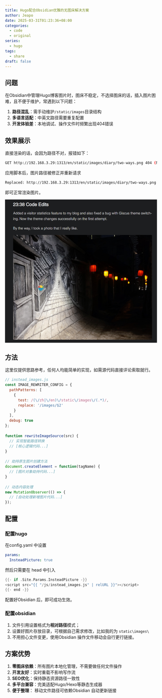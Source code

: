 ```yaml
---
title: Hugo配合Obsidian优雅的无图床解决方案
author: Jeapo
date: 2025-03-31T01:23:36+08:00
categories:
  - code
  - original
series:
  - hugo
tags:
  - share
draft: false
---
```


## 问题

在Obsidian中管理Hugo博客图片时，图床不稳定，不选择图床的话，插入图片困难，且不便于维护，常遇到以下问题：

1. **路径混乱**：需手动维护`/static/images`目录结构
2. **多语言适配**：中英文路径需要重复配置
3. **开发体验差**：本地调试、操作文件时频繁出现404错误

## 效果展示

直接渲染的话，会因为路径不对，报错如下：

```bash
GET http://192.168.3.29:1313/en/static/images/diary/two-ways.png 404 (Not Found)
```

应用脚本后，图片路径被修正并重新请求

```bash
Replaced: http://192.168.3.29:1313/en/static/images/diary/two-ways.png -> http://192.168.3.29:1313/images/diary/two-ways.png
```

即可正常渲染图片。

![](../../../../static/images/note/截图示例.png)

## 方法

这里仅提供思路参考，任何人均能简单的实现，如需源代码直接评论索取就行。

```js
// instead_images.js
const IMAGE_REWRITER_CONFIG = {
  pathPatterns: [
    {
      test: /(\/zh|\/en)\/static\/images\/(.*)/,
      replace: '/images/$2'
    }
  ],
  debug: true
};

function rewriteImageSource(src) {
  // 实现智能路径转换
  // [核心逻辑代码...]
}

// 劫持原生图片创建方法
document.createElement = function(tagName) {
  // [图片对象劫持代码...]
}

// 动态内容处理
new MutationObserver(() => {
  // [自动处理新增图片代码...]
});
```

## 配置

### 配置hugo

在config.yaml 中设置

```yml
params:
  InsteadPicture: true
```

然后只需要在 head 中引入

```go
{{- if .Site.Params.InsteadPicture -}}
<script src="{{ "/js/instead_images.js" | relURL }}"></script>
{{- end -}}
```

配置好Obsidian 后，即可成功生效。

### 配置obsidian

1. 文件引用设置格式为**相对路径**模式；
2. 设置好图片存放目录，可根据自己需求修改，比如我的为 `static\images\`
3. 不用担心文件变更，使用Obsidian 操作文件移动会自行更行链接。

## 方案优势

1. **零图床依赖**：所有图片本地化管理，不需要做任何文件操作
2. **开发友好**：实时重载不影响写作流
3. **SEO优化**：保持静态资源路径一致性
4. **多平台兼容**：完美适配Hugo/Hexo等静态生成器
5. **便于整理**： 移动文件路径可依赖Obsidian 自动更新链接
